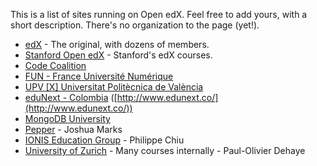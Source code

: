 This is a list of sites running on Open edX.  Feel free to add yours, with a short description.  There's no organization to the page (yet!).

* [edX](http://edx.org) - The original, with dozens of members.
* [Stanford Open edX](https://class.stanford.edu/) - Stanford's edX courses.
* [Code Coalition](https://www.codecoalition.com/)
* [FUN - France Université Numérique](https://www.france-universite-numerique-mooc.fr/)
* [UPV [X] Universitat Politècnica de València](http://edx.upv.es/)
* [eduNext - Colombia](http://edx.edunext.co/) ([http://www.edunext.co/](http://www.edunext.co/))
* [MongoDB University](https://education.mongodb.com/)
* [Pepper](http://pepperpd.com) - Joshua Marks
* [IONIS Education Group](https://edx.courses.ionis-group.com/) - Philippe Chiu
* [University of Zurich](https://edx.uzh.ch) - Many courses internally - Paul-Olivier Dehaye 

